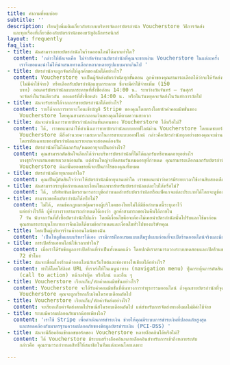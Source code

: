 ```yaml
---
title: คำถามที่พบบ่อย
subtitle: ''
description: เรียนรู้เพิ่มเติมเกี่ยวกับระบบบริหารจัดการบัตรกำนัล Voucherstore วิธีการจัดส่ง
  และทุกเรื่องที่เกี่ยวข้องกับบัตรกำนัลของขวัญอิเล็กทรอนิกส์
layout: frequently
faq_list:
- title: ฉันสามารถขายบัตรกำนัลในร้านออนไลน์ได้มากเท่าใด?
  content: 'กล่าวให้ชัดเจนคือ ไม่จำกัดจำนวนบัตรกำนัลที่คุณจะขายผ่าน Voucherstore ในแต่ละครั้ง
    เราจึงขอแนะนำไม่ให้นำเสนอทางเลือกหลากหลายรูปแบบมากเกินไป '
- title: บัตรกำนัลจะถูกจัดส่งให้ลูกค้าของฉันได้อย่างไร?
  content: Voucherstore จะเป็นผู้จัดส่งบัตรกำนัลทุกขั้นตอน ลูกค้าของคุณสามารถเลือกได้ว่าจะให้จัดส่งบัตรกำนัลทางอีเมล
    (ไม่มีค่าใช้จ่าย) หรือเลือกรับบัตรกำนัลแบบกระดาษ ซึ่งจะมีค่าใช้จ่ายเพิ่ม (150
    บาท) ออเดอร์บัตรกำนัลแบบกระดาษที่สั่งซื้อก่อน 14:00 น. ระหว่างวันจันทร์ – วันศุกร์
    จะจัดส่งในวันเดียวกัน ออเดอร์ที่สั่งซื้อหลัง 14:00 น. หรือในวันหยุดจะจัดส่งในวันทำการถัดไป
- title: ฉันจะรับรายได้จากการขายบัตรกำนัลได้อย่างไร?
  content: รายได้จากการขายจะโอนเข้าบัญชี Stripe ของคุณโดยตรงโดยหักค่าคอมมิชชั่นของ
    Voucherstore โดยคุณสามารถถอนเงินของคุณได้ตามความสะดวก
- title: ฉันจะดำเนินการขายบัตรกำนัลผ่านขั้นตอนของ Voucherstore ได้หรือไม่?
  content: ได้, เราขอแนะนำให้ดำเนินการขายบัตรกำนัลแบบออฟไลน์ผ่าน Voucherstore โดยแดชบอร์ดของ
    Voucherstore มีสิ่งอำนวยความสะดวกในการขายแบบออฟไลน์ กล่าวคือบัตรกำนัลทุกอย่างของคุณจะผ่านการยืนยันความถูกต้องและแลกรับได้ในที่เดียว
    โดยรหัสเฉพาะของบัตรกำนัลและรายงานจะสอดคล้องกัน
- title: บัตรกำนัลที่ไม่ได้แลกรับ/หมดอายุจะเป็นอย่างไร?
  content: คุณสามารถตัดสินใจเลือกได้ว่าจะบริหารบัตรกำนัลที่ไม่ได้แลกรับหรือหมดอายุอย่างไร
    บางธุรกิจจะเสนอขยายเวลาผ่อนผัน แต่ส่วนใหญ่จะยึดตามวันหมดอายุที่กำหนด คุณสามารถเลือกแลกรับบัตรกำนัลที่หมดอายุได้จากแดชบอร์ดของ
    Voucherstore มิฉะนั้นยอดขายนี้จะเป็นกำไรของคุณทั้งหมด
- title: บัตรกำนัลมีอายุนานเท่าใด?
  content: คุณเป็นผู้ตัดสินใจว่าจะให้บัตรกำนัลมีอายุนานเท่าใด เราขอแนะนำว่าควรมีระยะเวลาใช้งานสิบสองเดือน
- title: ฉันสามารถระบุข้อกำหนดและเงื่อนไขเฉพาะสำหรับบัตรกำนัลแต่ละใบได้หรือไม่?
  content: ได้, บริษัทพันธมิตรสามารถระบุข้อกำหนดสำหรับบัตรกำนัลหรือแพ็คเกจแต่ละประเภทได้โดยจะดูข้อกำหนดและเงื่อนไขทั้งหมดได้ที่จุดขายและบนบัตรกำนัล
- title: สามารถขอคืนบัตรกำนัลได้หรือไม่?
  content: ไม่ได้, ตามข้อกฎหมายคุ้มครองผู้บริโภคของไทยไม่ได้มีข้อกำหนดนี้ระบุเอาไว้
    แต่อย่างไรก็ดี ผู้ค้าบางรายสามารถกำหนดได้เองว่า ลูกค้าสามารถขอเงินคืนได้ภายใน
    7 วัน นับจากวันที่สั่งซื้อบัตรกำนัลไปแล้ว โดยมีเงื่อนไขคือจะต้องไม่เคยนำบัตรกำนัลนั้นไปรับแลกใช้มาก่อน
    คุณสามารถระบุนโยบายการคืนเงินได้ตามข้อกำหนดและเงื่อนไขทั่วไปของบริษัทคุณ
- title: ใครเป็นผู้บริหารร้านค้าออนไลน์ของฉัน
  content: 'เป็นโซลูชั่นแบบบริหารได้เอง เรามีการฝึกอบรมแบบเต็มรูปแบบก่อนที่จะเปิดร้านออนไลน์จริงและมีการสนับสนุนครบวงจรตลอดการให้บริการ '
- title: การเปิดร้านออนไลน์ใช้เวลาเท่าใด?
  content: เมื่อเราได้รับข้อมูลการเปิดร้านที่จำเป็นทั้งหมดแล้ว โดยปกติเราสามารถวางระบบทดสอบและเปิดร้านของคุณได้ภายใน
    72 ชั่วโมง
- title: ฉันจะเชื่อมโยงร้านค้าออนไลน์กับเว็บไซต์และช่องทางโซเชียลได้อย่างไร?
  content: ทำได้โดยใส่ลิงค์ URL ที่เราส่งให้ในเมนูนำทาง (navigation menu) ปุ่มกระตุ้นการตัดสินใจ
    (call to action) หน้าเฟซบุ๊ค หรือไลน์ และอื่น ๆ
- title: Voucherstore เรียกเก็บ/หักค่าคอมมิชชั่นอย่างไร?
  content: Voucherstore จะได้รับค่าคอมมิชชั่นที่ต้นทางการทำธุรกรรมออนไลน์ ถ้าคุณขายบัตรกำนัลที่จุดขายและรับชำระเงินนอก
    Voucherstore คุณจะถูกเรียกเก็บเงินในรอบเดือนถัดไป
- title: Voucherstore เรียกเก็บ/หักค่าจัดส่งอย่างไร?
  content: จะเรียกเก็บค่าจัดส่งตามไปรษณีย์ในรอบเดือนถัดไป แต่สำหรับการจัดส่งทางอีเมลไม่มีค่าใช้จ่าย
- title: ระบบมีความปลอดภัยมากน้อยเพียงใด?
  content: 'เราใช้ Stripe เพื่อดำเนินการชำระเงิน ช่วยให้คุณมีระบบการชำระเงินที่ปลอดภัยสูงสุด
    และสอดคล้องกับมาตรฐานความปลอดภัยของข้อมูลบัตรชำระเงิน (PCI-DSS) '
- title: ฉันจะมีล็อคอินเข้าแดชบอร์ดของ Voucherstore หลายล็อคอินได้หรือไม่?
  content: ได้ Voucherstore มีระบบสร้างล็อคอินหลายล็อคอินสำหรับการเข้าถึงหลายระดับ
    กล่าวคือ คุณสามารถกำหนดสิทธิ์ให้สมาชิกในทีมแต่ละคนโดยเฉพาะ

---
```

